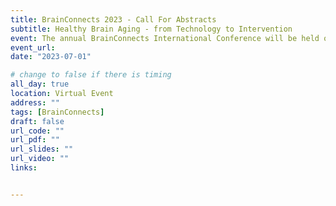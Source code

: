 ```yaml
---
title: BrainConnects 2023 - Call For Abstracts
subtitle: Healthy Brain Aging - from Technology to Intervention
event: The annual BrainConnects International Conference will be held on 19 August 2023. Abstracts based on topics including (but not limited to) Brain-Computer Interface, Neural Imaging, AI applications in aging neuroscience, molecular and cellular pathology of aging disorders and treatments for aging , are currently being accepted. Deadline for submission is **1st July 2023**. 
event_url:
date: "2023-07-01"

# change to false if there is timing
all_day: true
location: Virtual Event
address: ""
tags: [BrainConnects]
draft: false
url_code: ""
url_pdf: ""
url_slides: ""
url_video: ""
links:


---
```





